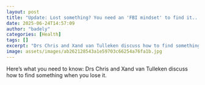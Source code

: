 ```yaml
---
layout: post
title: "Update: Lost something? You need an 'FBI mindset' to find it..."
date: 2025-06-24T14:57:09
author: "badely"
categories: [Health]
tags: []
excerpt: "Drs Chris and Xand van Tulleken discuss how to find something when you lose it."
image: assets/images/ab262128543a1e59703c66254a76fa1b.jpg
---
```


Here’s what you need to know: Drs Chris and Xand van Tulleken discuss how to find something when you lose it.

